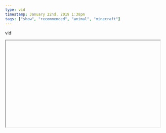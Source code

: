 ```yaml
---
type: vid
timestamp: January 22nd, 2019 1:38pm
tags: ["show", "recommended", "animal", "minecraft"]
---
```

vid
<iframe width="500" height="281"  id="youtube_iframe" src="https://www.youtube.com/embed/kpTdG4PkwXA[![thumbnail](http://i3.ytimg.com/vi//maxresdefault.jpg)](https://www.youtube.com/watch?v=)></iframe>                    
                                            
Minecraft=kids, but still=good fun

This was the first show that demonstrated my lack of interest in co starred Let's Plays, but that happened many many episodes in.  Talk to me not your friends. 

Seri’s enthusiasm about digital wildlife, and detail put into her crafted worlds makes Zoo Crafting a very fun and uplifting waste of time.
 
                                                    
<small>source: https://saturdayxiii.tumblr.com/post/182225190579</small>
